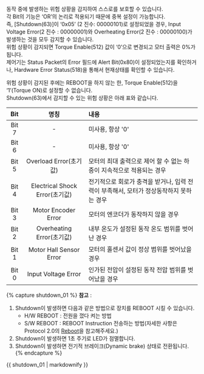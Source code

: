 동작 중에 발생하는 위험 상황을 감지하여 스스로를 보호할 수 있습니다.  
각 Bit의 기능은 ‘OR’의 논리로 적용되기 때문에 중복 설정이 가능합니다.  
즉, [Shutdown(63)]이 ‘0x05’ (2 진수: 00000101)로 설정되었을 경우, Input Voltage Error(2 진수 : 00000001)와 Overheating Error(2 진수 : 00000100)가 발생하는 것을 모두 감지할 수 있습니다.  
위험 상황이 감지되면 Torque Enable(512) 값이 ‘0’으로 변경되고 모터 출력은 0%가 됩니다.  
제어기는 Status Packet의 Error 필드에 Alert Bit(0x80)이 설정되었는지를 확인하거나, Hardware Error Status(518)을 통해서 현재상태를 확인할 수 있습니다.  

위험 상황이 감지된 후에는 REBOOT을 하지 않는 한, Torque Enable(512)을 ‘1’(Torque ON)로 설정할 수 없습니다.  
Shutdown(63)에서 감지할 수 있는 위험 상황은 아래 표와 같습니다.

|  Bit  |              명칭              | 내용                                                                                   |
|:-----:|:------------------------------:|:---------------------------------------------------------------------------------------|
| Bit 7 |               -                | 미사용, 항상 '0'                                                                       |
| Bit 6 |               -                | 미사용, 항상 '0'                                                                       |
| Bit 5 |     Overload Error(초기값)     | 모터의 최대 출력으로 제어 할 수 없는 하중이 지속적으로 적용되는 경우                   |
| Bit 4 | Electrical Shock Error(초기값) | 전기적으로 회로가 충격을 받거나, 입력 전력이 부족해서, 모터가 정상동작하지 못하는 경우 |
| Bit 3 |      Motor Encoder Error       | 모터의 엔코더가 동작하지 않을 경우                                                     |
| Bit 2 |   Overheating Error(초기값)    | 내부 온도가 설정된 동작 온도 범위를 벗어난 경우                                        |
| Bit 1 |    Motor Hall Sensor Error     | 모터의 홀센서 값이 정상 범위를 벗어났을 경우                                           |
| Bit 0 |      Input Voltage Error       | 인가된 전압이 설정된 동작 전압 범위를 벗어났을 경우                                    |

{% capture shutdown_01 %}
**참고** :
1. Shutdown이 발생하면 다음과 같은 방법으로 장치를 REBOOT 시킬 수 있습니다.
    -  H/W REBOOT : 전원을 껐다 켜는 방법
    -  S/W REBOOT : REBOOT Instruction 전송하는 방법(자세한 사항은 Protocol 2.0의 [Reboot](/docs/kr/dxl/protocol2/#reboot)을 참고해주세요.)
2. Shutdown이 발생하면 1초 주기로 LED가 점멸합니다.
3. Shutdown이 발생하면 전기적 브레이크(Dynamic brake) 상태로 전환됩니다.
{% endcapture %}

<div class="notice">{{ shutdown_01 | markdownify }}</div>
